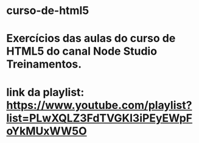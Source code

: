 # curso-de-html5
# Exercícios das aulas do curso de HTML5 do canal Node Studio Treinamentos.
# link da playlist: https://www.youtube.com/playlist?list=PLwXQLZ3FdTVGKl3iPEyEWpFoYkMUxWW5O

